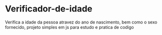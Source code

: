 # Verificador-de-idade
Verifica a idade da pessoa atravez do ano de nascimento, bem como o sexo fornecido, projeto simples em js para estudo e pratica de codigo
